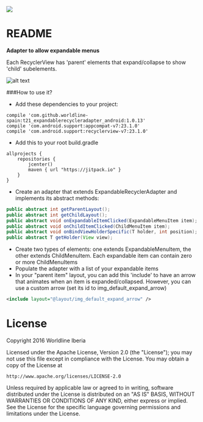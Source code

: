 [![](https://jitpack.io/v/worldline-spain/t21_expandablerecycleradapter_android.svg)](https://jitpack.io/#worldline-spain/t21_expandablerecycleradapter_android)

# README
**Adapter to allow expandable menus**

Each RecyclerView has 'parent' elements that expand/collapse to show 'child' subelements. 

![alt text](https://github.com/worldline-spain/t21_expandablerecycleradapter_android/blob/master/ExpandableRecyclerAdapter-capture-smaller.png "")

###How to use it?
- Add these dependencies to your project:
```
compile 'com.github.worldline-spain:t21_expandablerecycleradapter_android:1.0.13'
compile 'com.android.support:appcompat-v7:23.1.0'
compile 'com.android.support:recyclerview-v7:23.1.0'
```
- Add this to your root build.gradle
```
allprojects {
    repositories {
        jcenter()
        maven { url "https://jitpack.io" }
    }
}

```
- Create an adapter that extends ExpandableRecyclerAdapter and implements its abstract methods:
```java
public abstract int getParentLayout();
public abstract int getChildLayout();
public abstract void onExpandableItemClicked(ExpandableMenuItem item);
public abstract void onChildItemClicked(ChildMenuItem item);
public abstract void onBindViewHolderSpecific(T holder, int position);
public abstract T getHolder(View view);
```
- Create two types of elements: one extends ExpandableMenuItem, the other extends ChildMenuItem. Each expandable item can contain zero or more ChildMenuItems
- Populate the adapter with a list of your expandable items
- In your "parent item" layout, you can add this 'include' to have an arrow that animates when an item is expanded/collapsed. However, you can use a custom arrow (set its id to img_default_expand_arrow)
```xml
<include layout="@layout/img_default_expand_arrow" />
```

# License

Copyright 2016 Worldline Iberia

Licensed under the Apache License, Version 2.0 (the "License");
you may not use this file except in compliance with the License.
You may obtain a copy of the License at

    http://www.apache.org/licenses/LICENSE-2.0

Unless required by applicable law or agreed to in writing, software
distributed under the License is distributed on an "AS IS" BASIS,
WITHOUT WARRANTIES OR CONDITIONS OF ANY KIND, either express or implied.
See the License for the specific language governing permissions and
limitations under the License.
